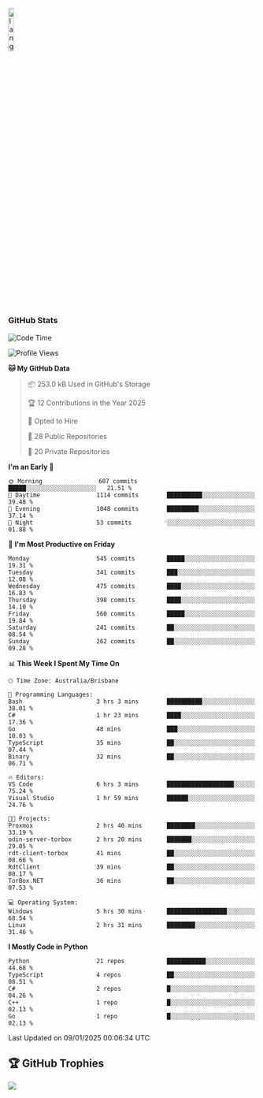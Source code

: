 <p align="left"><img width=15%" src="https://github.com/alansmathew/alansmathew/raw/master/lang.gif" alt="lang image here" /></p>

# <h3 align="left">GitHub Stats</h3>

<!--START_SECTION:waka-->
![Code Time](http://img.shields.io/badge/Code%20Time-548%20hrs%2044%20mins-blue)

![Profile Views](http://img.shields.io/badge/Profile%20Views-2-blue)

**🐱 My GitHub Data** 

> 📦 253.0 kB Used in GitHub's Storage 
 > 
> 🏆 12 Contributions in the Year 2025
 > 
> 💼 Opted to Hire
 > 
> 📜 28 Public Repositories 
 > 
> 🔑 20 Private Repositories 
 > 
**I'm an Early 🐤** 

```text
🌞 Morning                607 commits         █████░░░░░░░░░░░░░░░░░░░░   21.51 % 
🌆 Daytime                1114 commits        ██████████░░░░░░░░░░░░░░░   39.48 % 
🌃 Evening                1048 commits        █████████░░░░░░░░░░░░░░░░   37.14 % 
🌙 Night                  53 commits          ░░░░░░░░░░░░░░░░░░░░░░░░░   01.88 % 
```
📅 **I'm Most Productive on Friday** 

```text
Monday                   545 commits         █████░░░░░░░░░░░░░░░░░░░░   19.31 % 
Tuesday                  341 commits         ███░░░░░░░░░░░░░░░░░░░░░░   12.08 % 
Wednesday                475 commits         ████░░░░░░░░░░░░░░░░░░░░░   16.83 % 
Thursday                 398 commits         ████░░░░░░░░░░░░░░░░░░░░░   14.10 % 
Friday                   560 commits         █████░░░░░░░░░░░░░░░░░░░░   19.84 % 
Saturday                 241 commits         ██░░░░░░░░░░░░░░░░░░░░░░░   08.54 % 
Sunday                   262 commits         ██░░░░░░░░░░░░░░░░░░░░░░░   09.28 % 
```


📊 **This Week I Spent My Time On** 

```text
🕑︎ Time Zone: Australia/Brisbane

💬 Programming Languages: 
Bash                     3 hrs 3 mins        ██████████░░░░░░░░░░░░░░░   38.01 % 
C#                       1 hr 23 mins        ████░░░░░░░░░░░░░░░░░░░░░   17.36 % 
Go                       48 mins             ███░░░░░░░░░░░░░░░░░░░░░░   10.03 % 
TypeScript               35 mins             ██░░░░░░░░░░░░░░░░░░░░░░░   07.44 % 
Binary                   32 mins             ██░░░░░░░░░░░░░░░░░░░░░░░   06.71 % 

🔥 Editors: 
VS Code                  6 hrs 3 mins        ███████████████████░░░░░░   75.24 % 
Visual Studio            1 hr 59 mins        ██████░░░░░░░░░░░░░░░░░░░   24.76 % 

🐱‍💻 Projects: 
Proxmox                  2 hrs 40 mins       ████████░░░░░░░░░░░░░░░░░   33.19 % 
odin-server-torbox       2 hrs 20 mins       ███████░░░░░░░░░░░░░░░░░░   29.05 % 
rdt-client-torbox        41 mins             ██░░░░░░░░░░░░░░░░░░░░░░░   08.66 % 
RdtClient                39 mins             ██░░░░░░░░░░░░░░░░░░░░░░░   08.17 % 
TorBox.NET               36 mins             ██░░░░░░░░░░░░░░░░░░░░░░░   07.53 % 

💻 Operating System: 
Windows                  5 hrs 30 mins       █████████████████░░░░░░░░   68.54 % 
Linux                    2 hrs 31 mins       ████████░░░░░░░░░░░░░░░░░   31.46 % 
```

**I Mostly Code in Python** 

```text
Python                   21 repos            ███████████░░░░░░░░░░░░░░   44.68 % 
TypeScript               4 repos             ██░░░░░░░░░░░░░░░░░░░░░░░   08.51 % 
C#                       2 repos             █░░░░░░░░░░░░░░░░░░░░░░░░   04.26 % 
C++                      1 repo              █░░░░░░░░░░░░░░░░░░░░░░░░   02.13 % 
Go                       1 repo              █░░░░░░░░░░░░░░░░░░░░░░░░   02.13 % 
```




 Last Updated on 09/01/2025 00:06:34 UTC
<!--END_SECTION:waka-->

## 🏆 GitHub Trophies

![](https://github-profile-trophy.vercel.app/?username=samh06&theme=discord&no-frame=true&no-bg=false&margin-w=4)
